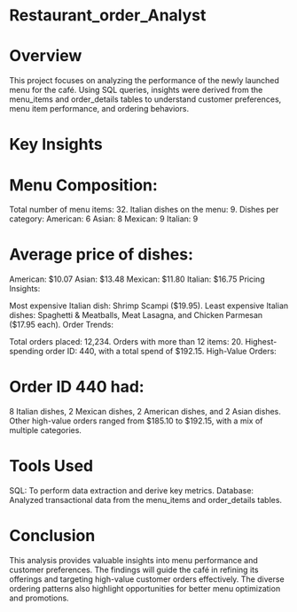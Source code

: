   # Restaurant_order_Analyst 

  # Overview
   This project focuses on analyzing the performance of the newly launched menu for the café. Using SQL queries, insights were derived from the menu_items and order_details tables to 
  understand customer preferences, menu item performance, and ordering behaviors.

  # Key Insights
  # Menu Composition:

   Total number of menu items: 32.
   Italian dishes on the menu: 9.
   Dishes per category:
   American: 6
   Asian: 8
   Mexican: 9
   Italian: 9

  # Average price of dishes:
  American: $10.07
  Asian: $13.48
  Mexican: $11.80
  Italian: $16.75
  Pricing Insights:

 Most expensive Italian dish: Shrimp Scampi ($19.95).
 Least expensive Italian dishes: Spaghetti & Meatballs, Meat Lasagna, and Chicken Parmesan ($17.95 each).
 Order Trends:

 Total orders placed: 12,234.
 Orders with more than 12 items: 20.
 Highest-spending order ID: 440, with a total spend of $192.15.
 High-Value Orders:

# Order ID 440 had:
  8 Italian dishes, 2 Mexican dishes, 2 American dishes, and 2 Asian dishes.
  Other high-value orders ranged from $185.10 to $192.15, with a mix of multiple categories.

# Tools Used
  SQL: To perform data extraction and derive key metrics.
  Database: Analyzed transactional data from the menu_items and order_details tables.

# Conclusion
  This analysis provides valuable insights into menu performance and customer preferences. The findings will guide the café in refining its offerings and targeting high-value customer 
  orders effectively. The diverse ordering patterns also highlight opportunities for better menu optimization and promotions.
